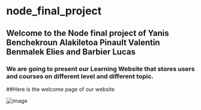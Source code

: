 # node_final_project
## Welcome to the Node final project of Yanis Benchekroun Alakiletoa Pinault Valentin Benmalek Elies and Barbier Lucas

### We are going to present our Learning Website that stores users and courses on different level and different topic.

##Here is the welcome page of our website 

![image](https://github.com/lucas-bar/node_final_project/assets/120604340/4e49302d-72c7-4535-993a-ca93f4997562)

